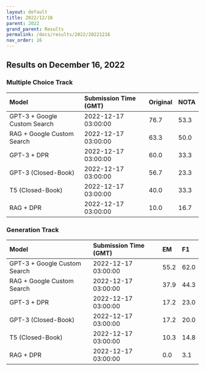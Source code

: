 ```yaml
---
layout: default
title: 2022/12/16
parent: 2022
grand_parent: Results
permalink: /docs/results/2022/20221216
nav_order: 16
---
```


## Results on December 16, 2022

### Multiple Choice Track

| Model        | Submission Time (GMT) | Original | NOTA | 
|:-------------|:---------|:---------|:-----|
|GPT-3 + Google Custom Search|2022-12-17 03:00:00|76.7|53.3|
|RAG + Google Custom Search|2022-12-17 03:00:00|63.3|50.0|
|GPT-3 + DPR|2022-12-17 03:00:00|60.0|33.3|
|GPT-3 (Closed-Book)|2022-12-17 03:00:00|56.7|23.3|
|T5 (Closed-Book)|2022-12-17 03:00:00|40.0|33.3|
|RAG + DPR|2022-12-17 03:00:00|10.0|16.7|



### Generation Track

| Model        | Submission Time (GMT) | EM | F1 | 
|:-------------|:---------|:---------|:-----|
|GPT-3 + Google Custom Search|2022-12-17 03:00:00|55.2|62.0|
|RAG + Google Custom Search|2022-12-17 03:00:00|37.9|44.3|
|GPT-3 + DPR|2022-12-17 03:00:00|17.2|23.0|
|GPT-3 (Closed-Book)|2022-12-17 03:00:00|17.2|20.0|
|T5 (Closed-Book)|2022-12-17 03:00:00|10.3|14.8|
|RAG + DPR|2022-12-17 03:00:00|0.0|3.1|

